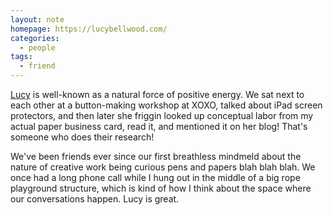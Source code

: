 ```yaml
---
layout: note
homepage: https://lucybellwood.com/
categories:
  - people
tags:
  - friend
---
```

[Lucy](https://lucybellwood.com/) is well-known as a natural force of positive energy. We sat next to each other at a button-making workshop at XOXO, talked about iPad screen protectors, and then later she friggin looked up conceptual labor from my actual paper business card, read it, and mentioned it on her blog! That's someone who does their research! 

We've been friends ever since our first breathless mindmeld about the nature of creative work being curious pens and papers blah blah blah. We once had a long phone call while I hung out in the middle of a big rope playground structure, which is kind of how I think about the space where our conversations happen. Lucy is great.